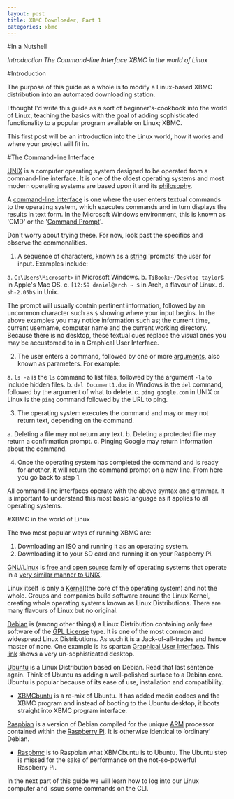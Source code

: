 ```yaml
---
layout: post
title: XBMC Downloader, Part 1
categories: xbmc
---
```


#In a Nutshell

_Introduction_
_The Command-line Interface_
_XBMC in the world of Linux_

#Introduction

The purpose of this guide as a whole is to modify a Linux-based XBMC distribution into an automated downloading station.

I thought I'd write this guide as a sort of beginner's-cookbook into the world of Linux, teaching the basics with the goal of adding sophisticated functionality to a popular program available on Linux; XBMC.

This first post will be an introduction into the Linux world, how it works and where your project will fit in.

#The Command-line Interface

[UNIX](http://en.wikipedia.org/wiki/Unix) is a computer operating system designed to be operated from a command-line interface. It is one of the oldest operating systems and most modern operating systems are based upon it and its [philosophy](http://en.wikipedia.org/wiki/Unix_philosophy).

A [command-line interface](http://en.wikipedia.org/wiki/Command-line_interface) is one where the user enters textual commands to the operating system, which executes commands and in turn displays the results in text form. In the Microsoft Windows environment, this is known as 'CMD' or the '[Command Prompt](http://en.wikipedia.org/wiki/Command_Prompt)'.

Don't worry about trying these. For now, look past the specifics and observe the commonalities.

1. A sequence of characters, known as a [string](http://bit.ly/1juXrS1) 'prompts' the user for input. Examples include:

  a. `C:\Users\Microsoft>` in Microsoft Windows.
  b. `TiBook:~/Desktop taylor$` in Apple's Mac OS.
  c. `[12:59 daniel@arch ~ $` in Arch, a flavour of Linux.
  d. `sh-2.05b$` in Unix.

The prompt will usually contain pertinent information, followed by an uncommon character such as `$` showing where your input begins. In the above examples you may notice information such as; the current time, current username, computer name and the current working directory. Because there is no desktop, these textual cues replace the visual ones you may be accustomed to in a Graphical User Interface.

2. The user enters a command, followed by one or more [arguments](http://en.wikipedia.org/wiki/Command-line_interface#Arguments), also known as parameters. For example:

  a. `ls -a` is the `ls` command to list files, followed by the argument `-la` to include hidden files.
  b. `del Document1.doc` in Windows is the `del` command, followed by the argument of what to delete.
  c. `ping google.com` in UNIX or Linux is the `ping` command followed by the URL to ping.

3. The operating system executes the command and may or may not return text, depending on the command.

  a. Deleting a file may not return any text.
  b. Deleting a protected file may return a confirmation prompt.
  c. Pinging Google may return information about the command.

4. Once the operating system has completed the command and is ready for another, it will return the command prompt on a new line. From here you go back to step 1.

All command-line interfaces operate with the above syntax and grammar. It is important to understand this most basic language as it applies to all operating systems.

#XBMC in the world of Linux

The two most popular ways of running XBMC are:

1. Downloading an ISO and running it as an operating system.
2. Downloading it to your SD card and running it on your Raspberry Pi.

[GNU/Linux](http://en.wikipedia.org/wiki/Linux) is [free and open source](http://en.wikipedia.org/wiki/Free_and_open_source_software) family of operating systems that operate in a [very similar manner to UNIX](http://en.wikipedia.org/wiki/Unix-like).

Linux itself is only a [Kernel](http://bit.ly/1lziWQ7)(the core of the operating system) and not the whole. Groups and companies build software around the Linux Kernel, creating whole operating systems known as Linux Distributions. There are many flavours of Linux but no original.

[Debian](http://en.wikipedia.org/wiki/Debian) is (among other things) a Linux Distribution containing only free software of the [GPL License](http://en.wikipedia.org/wiki/GNU_General_Public_License) type. It is one of the most common and widespread Linux Distributions. As such it is a Jack-of-all-trades and hence master of none. One example is its spartan [Graphical User Interface](http://en.wikipedia.org/wiki/Graphical_user_interface). This [link](http://upload.wikimedia.org/wikipedia/commons/0/0c/Debian_6.0.2.1.png) shows a very un-sophisticated desktop.

[Ubuntu](http://en.wikipedia.org/wiki/Ubuntu_(operating_system)) is a Linux Distribution based on Debian. Read that last sentence again. Think of Ubuntu as adding a well-polished surface to a Debian core. Ubuntu is popular because of its ease of use, installation and compatibility.

- [XBMCbuntu](http://wiki.xbmc.org/index.php?title=XBMCbuntu/FAQ) is a re-mix of Ubuntu. It has added media codecs and the XBMC program and instead of booting to the Ubuntu desktop, it boots straight into XBMC program interface.

[Raspbian](http://www.raspbian.org/) is a version of Debian compiled for the unique [ARM](http://en.wikipedia.org/wiki/ARM_architecture) processor contained within the [Raspberry Pi](http://www.raspberrypi.org/about). It is otherwise identical to ‘ordinary’ Debian.

- [Raspbmc](http://www.raspbmc.com/about/) is to Raspbian what XBMCbuntu is to Ubuntu. The Ubuntu step is missed for the sake of performance on the not-so-powerful Raspberry Pi.

In the next part of this guide we will learn how to log into our Linux computer and issue some commands on the CLI.